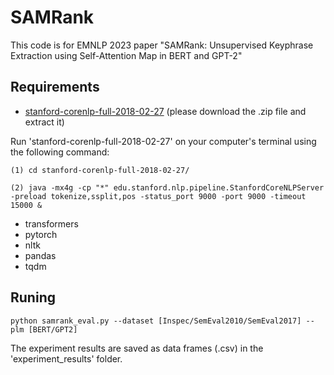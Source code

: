 # SAMRank
This code is for EMNLP 2023 paper "SAMRank: Unsupervised Keyphrase Extraction using Self-Attention Map in BERT and GPT-2" 

## Requirements
- [stanford-corenlp-full-2018-02-27](https://drive.google.com/file/d/1K4Ll54ypTf_tF83Mkkar2QKOcZ4Uskl5/view?usp=sharing)  (please download the .zip file and extract it)

Run 'stanford-corenlp-full-2018-02-27' on your computer's terminal using the following command:

    (1) cd stanford-corenlp-full-2018-02-27/
    
    (2) java -mx4g -cp "*" edu.stanford.nlp.pipeline.StanfordCoreNLPServer -preload tokenize,ssplit,pos -status_port 9000 -port 9000 -timeout 15000 &
    
- transformers
- pytorch
- nltk
- pandas
- tqdm


## Runing
```shell
python samrank_eval.py --dataset [Inspec/SemEval2010/SemEval2017] --plm [BERT/GPT2]
```
The experiment results are saved as data frames (.csv) in the 'experiment_results' folder.
